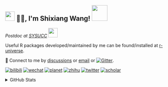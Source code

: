
<h2><img src="https://emojis.slackmojis.com/emojis/images/1531849430/4246/blob-sunglasses.gif?1531849430" width="30"/> 🙏🏻, I'm Shixiang Wang! <img src="https://media.giphy.com/media/12oufCB0MyZ1Go/giphy.gif" width="50"></h2>

<p><em>Postdoc at <a href="https://sysucc.org.cn/">SYSUCC</a> <img src="https://media.giphy.com/media/WUlplcMpOCEmTGBtBW/giphy.gif" width="30"> 
</em></p>

Useful R packages developed/maintained by me can be found/installed at [r-universe](https://shixiangwang.r-universe.dev/).

💬 Connect to me by
[discussions](https://github.com/ShixiangWang/self-study/discussions) or [email](mailto:w_shixiang@163.com) or [![Gitter](https://badges.gitter.im/ShixiangWang/community.svg)](https://gitter.im/ShixiangWang/community?utm_source=badge&utm_medium=badge&utm_campaign=pr-badge). 

[![bilibili](https://img.shields.io/badge/王诗翔-B站-yellow)](https://space.bilibili.com/11553374) [![wechat](https://img.shields.io/badge/王诗翔-微信公众号-important)](https://shixiangwang.github.io/home/logo/qrcode.jpg) [![planet](https://img.shields.io/badge/王诗翔-知识星球-blueviolet)](https://t.zsxq.com/rBqbIei)  [![zhihu](https://img.shields.io/badge/王诗翔-知乎-blue)](https://www.zhihu.com/people/shixiangwang) [![twitter](https://img.shields.io/badge/WangShxiang-twitter-ff69b4)](https://twitter.com/WangShxiang) [![scholar](https://img.shields.io/badge/ShixiangWang-Scholar-00ffff)](https://scholar.google.com/citations?user=FvNp0NkAAAAJ) 

<details>
 
<summary>GitHub Stats</summary>


<!--START_SECTION:waka-->
**🐱 My GitHub Data** 

> 🏆 43 Contributions in the Year 2023
 > 
> 📦 4.1 MB Used in GitHub's Storage 
 > 
> 🚫 Not Opted to Hire
 > 
> 📜 83 Public Repositories 
 > 
> 🔑 22 Private Repositories  
 > 
**I'm an Early 🐤** 

```text
🌞 Morning    385 commits    ████░░░░░░░░░░░░░░░░░░░░░   16.12% 
🌆 Daytime    916 commits    █████████░░░░░░░░░░░░░░░░   38.34% 
🌃 Evening    877 commits    █████████░░░░░░░░░░░░░░░░   36.71% 
🌙 Night      211 commits    ██░░░░░░░░░░░░░░░░░░░░░░░   8.83%

```
📅 **I'm Most Productive on Tuesday** 

```text
Monday       355 commits    ███░░░░░░░░░░░░░░░░░░░░░░   14.86% 
Tuesday      464 commits    ████░░░░░░░░░░░░░░░░░░░░░   19.42% 
Wednesday    378 commits    ████░░░░░░░░░░░░░░░░░░░░░   15.82% 
Thursday     380 commits    ████░░░░░░░░░░░░░░░░░░░░░   15.91% 
Friday       381 commits    ████░░░░░░░░░░░░░░░░░░░░░   15.95% 
Saturday     190 commits    ██░░░░░░░░░░░░░░░░░░░░░░░   7.95% 
Sunday       241 commits    ██░░░░░░░░░░░░░░░░░░░░░░░   10.09%

```


**I Mostly Code in R** 

```text
R                        52 repos            ██████████████░░░░░░░░░░░   58.43% 
HTML                     12 repos            ███░░░░░░░░░░░░░░░░░░░░░░   13.48% 
Go                       5 repos             █░░░░░░░░░░░░░░░░░░░░░░░░   5.62% 
JavaScript               5 repos             █░░░░░░░░░░░░░░░░░░░░░░░░   5.62% 
Python                   4 repos             █░░░░░░░░░░░░░░░░░░░░░░░░   4.49%

```



 Last Updated on 08/01/2023 18:35:51 UTC
<!--END_SECTION:waka-->

> These Readme stats are generated using github action [awesome-readme-stats](https://github.com/anmol098/waka-readme-stats)

-----

**NOTE: Top languages does not indicate my skill level or anything like that. It is just a metric of which languages have been hosted by me on GitHub based on the usage across repositories.**

</details>
